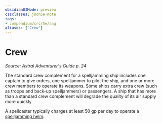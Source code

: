 ```yaml
---
obsidianUIMode: preview
cssclasses: json5e-note
tags:
- compendium/src/5e/aag
aliases: ["Crew"]
---
```

# Crew
*Source: Astral Adventurer's Guide p. 24* 

The standard crew complement for a spelljamming ship includes one captain to give orders, one spelljammer to pilot the ship, and one or more crew members to operate its weapons. Some ships carry extra crew (such as troops and back-up spelljammers) or passengers. A ship that has more than a standard crew complement will degrade the quality of its air supply more quickly.

A spellcaster typically charges at least 50 gp per day to operate a [spelljamming helm](spelljamming-helm-aag.md#).